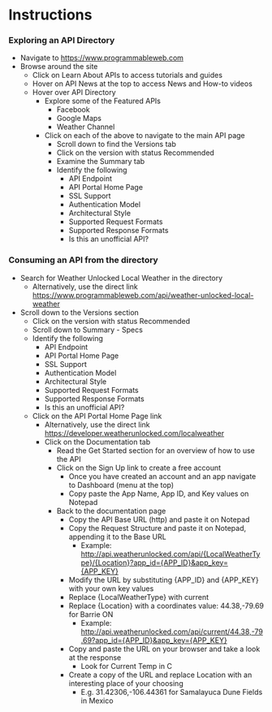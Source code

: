 # Instructions

### Exploring an API Directory

- Navigate to https://www.programmableweb.com
- Browse around the site
    - Click on Learn About APIs to access tutorials and guides
    - Hover on API News at the top to access News and How-to videos
    - Hover over API Directory
        - Explore some of the Featured APIs
            - Facebook
            - Google Maps
            - Weather Channel
        - Click on each of the above to navigate to the main API page
            - Scroll down to find the Versions tab
            - Click on the version with status Recommended
            - Examine the Summary tab
            - Identify the following
                - API Endpoint
                - API Portal Home Page
                - SSL Support
                - Authentication Model
                - Architectural Style
                - Supported Request Formats
                - Supported Response Formats
                - Is this an unofficial API?

### Consuming an API from the directory

- Search for Weather Unlocked Local Weather in the directory
    - Alternatively, use the direct link https://www.programmableweb.com/api/weather-unlocked-local-weather
- Scroll down to the Versions section
    - Click on the version with status Recommended
    - Scroll down to Summary - Specs
    - Identify the following
        - API Endpoint
        - API Portal Home Page
        - SSL Support
        - Authentication Model
        - Architectural Style
        - Supported Request Formats
        - Supported Response Formats
        - Is this an unofficial API?
    - Click on the API Portal Home Page link
        - Alternatively, use the direct link https://developer.weatherunlocked.com/localweather
        - Click on the Documentation tab
            - Read the Get Started section for an overview of how to use the API
            - Click on the Sign Up link to create a free account
                - Once you have created an account and an app navigate to Dashboard (menu at the top)
                - Copy paste the App Name, App ID, and Key values on Notepad
            - Back to the documentation page
                - Copy the API Base URL (http) and paste it on Notepad
                - Copy the Request Structure and paste it on Notepad, appending it to the Base URL
                    - Example: http://api.weatherunlocked.com/api/{LocalWeatherType}/{Location}?app_id={APP_ID}&app_key={APP_KEY}
                - Modify the URL by substituting {APP_ID} and {APP_KEY} with your own key values
                - Replace {LocalWeatherType} with current
                - Replace {Location} with a coordinates value: 44.38,-79.69 for Barrie ON
                    - Example: http://api.weatherunlocked.com/api/current/44.38,-79.69?app_id={APP_ID}&app_key={APP_KEY}
                - Copy and paste the URL on your browser and take a look at the response
                    - Look for Current Temp in C
                - Create a copy of the URL and replace Location with an interesting place of your choosing
                    - E.g. 31.42306,-106.44361 for Samalayuca Dune Fields in Mexico
